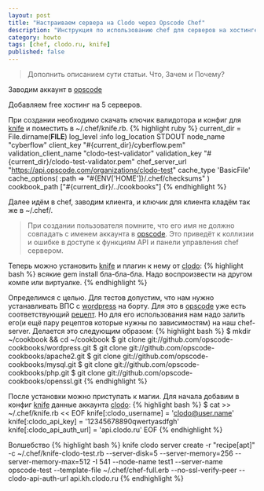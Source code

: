 ```yaml
---
layout: post
title: "Настраиваем сервера на Clodo через Opscode Chef"
description: "Инструкция по использованию chef для серверов на хостинге Clodo.ru"
category: howto
tags: [chef, clodo.ru, knife]
published: false
---
```

> Дополнить описанием сути статьи. Что, Зачем и Почему?

Заводим аккаунт в [opscode][]

Добавляем free хостинг на 5 серверов.

При создании необходимо скачать ключик валидотора и конфиг для [knife][] и поместить в ~/.chef/knife.rb.
{% highlight ruby %}
current_dir = File.dirname(__FILE__)
log_level                :info
log_location             STDOUT
node_name                "cyberflow"
client_key               "#{current_dir}/cyberflow.pem"
validation_client_name   "clodo-test-validator"
validation_key           "#{current_dir}/clodo-test-validator.pem"
chef_server_url          "https://api.opscode.com/organizations/clodo-test"
cache_type               'BasicFile'
cache_options( :path => "#{ENV['HOME']}/.chef/checksums" )
cookbook_path            ["#{current_dir}/../cookbooks"]
{% endhighlight %}

Далее идём в chef, заводим клиента, и ключик для клиента кладём так же в ~/.chef/.
>  При создании пользователя помните, что его имя не должно совпадать с именем аккаунта в [opscode][]. Это приведёт к коллизии и ошибке в доступе к функциям API и панели управления chef сервером.

Теперь можно установить [knife][] и плагин к нему от [clodo][]:
{% highlight bash %}
всякие gem install бла-бла-бла. Надо воспроизвести на другом компе или виртуалке.
{% endhighlight %}

Определимся с целью. Для тестов допустим, что нам нужно устанавливать ВПС с [wordpress][] на борту. Для это в [opscode][] уже есть соответствующий [рецепт](https://github.com/opscode-cookbooks/wordpress). Но для его использования нам надо залить его(и ещё пару рецептов которые нужны по зависимостям) на наш chef-server. Делается это следующим образом:
{% highlight bash %}
$ mkdir ~/cookbook && cd ~/cookbook
$ git clone git://github.com/opscode-cookbooks/wordpress.git
$ git clone git://github.com/opscode-cookbooks/apache2.git
$ git clone git://github.com/opscode-cookbooks/mysql.git
$ git clone git://github.com/opscode-cookbooks/php.git
$ git clone git://github.com/opscode-cookbooks/openssl.git
{% endhighlight %}

После установки можно приступать к магии. Для начала добавим в конфиг [knife][] данные аккаунта [clodo][]:
{% highlight bash %}
$ cat >> ~/.chef/knife.rb << EOF
knife[:clodo_username] =         'clodo@user.name' 
knife[:clodo_api_key]   =        '12345678890qwertyasdfgh'
knife[:clodo_api_auth_url]      = 'api.clodo.ru'
EOF
{% endhighlight %}


Волшебство
{% highlight bash %}
knife clodo server create -r "recipe[apt]" -c ~/.chef/knife-clodo-test.rb --server-disk=5 --server-memory=256 --server-memory-max=512 -I 541 --node-name test1 --server-name opscode-test --template-file ~/.chef/chef-full.erb --no-ssl-verify-peer --clodo-api-auth-url api.kh.clodo.ru
{% endhighlight %}

[opscode]:	http://www.opscode.com/	      	     	    "Opscode" 
[knife]:	http://wiki.opscode.com/display/chef/Knife/ "Knife"
[clodo]:	http://clodo.ru/			    "Clodo.ru"
[wordpress]:    http://wordpress.org/ 			    "WordPress"